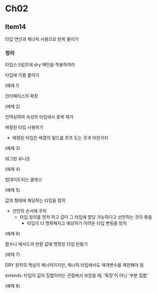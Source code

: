 # Ch02

## Item14

타입 연산과 제너릭 사용으로 반복 줄이기

### 정리

타입스크립트에 dry 패턴을 적용하여라

타입에 이름 붙이기

(예제 1)

인터페이스의 확장

(예제 2)

인덱싱하여 속성의 타입에서 중복 제거

매핑된 타입 사용하기

- 매핑된 타입은 배열의 필드를 루프 도는 것과 마찬가지

(예제 3)

태그된 유니온

(예제 4)

업데이트되는 클래스

(예제 5)

값의 형태에 해당하는 타입을 정의

- 선언의 순서에 주의
  - 타입 정의를 먼저 하고 값이 그 타입에 할당 가능하다고 선언하는 것이 좋음
    - 타입이 더 명확해지고 예상하기 어려운 타입 변동을 방지

(예제 6)

함수나 메서드의 반환 값에 명명된 타입 만들기

(예제 7)

DRY 원칙의 핵심이 제너릭이지만, 제너릭 타입에서도 매개변수를 제한해야 됨

extends: 타입이 값의 집합이라는 관점에서 보았을 때, '확장'이 아닌 '부분 집합'

(예제 8)
